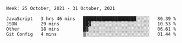 <!--START_SECTION:waka-->
```text
Week: 25 October, 2021 - 31 October, 2021

JavaScript   3 hrs 46 mins   ████████████████████░░░░░   80.39 % 
JSON         29 mins         ██▓░░░░░░░░░░░░░░░░░░░░░░   10.53 % 
Other        18 mins         █▓░░░░░░░░░░░░░░░░░░░░░░░   06.61 % 
Git Config   4 mins          ▒░░░░░░░░░░░░░░░░░░░░░░░░   01.44 % 
```
<!--END_SECTION:waka-->
